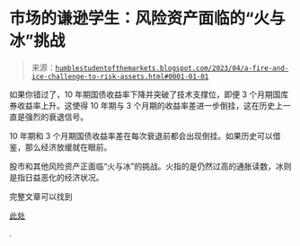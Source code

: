 <!--yml

category: 未分类

date: 2024-05-18 01:31:15

-->

# 市场的谦逊学生：风险资产面临的“火与冰”挑战

> 来源：[`humblestudentofthemarkets.blogspot.com/2023/04/a-fire-and-ice-challenge-to-risk-assets.html#0001-01-01`](https://humblestudentofthemarkets.blogspot.com/2023/04/a-fire-and-ice-challenge-to-risk-assets.html#0001-01-01)

如果你错过了，10 年期国债收益率下降并突破了技术支撑位，即便 3 个月期国库券收益率上升。这使得 10 年期与 3 个月期的收益率差进一步倒挂，这在历史上一直是强烈的衰退信号。

10 年期和 3 个月期国债收益率差在每次衰退前都会出现倒挂。如果历史可以借鉴，那么经济放缓就在眼前。

股市和其他风险资产正面临“火与冰”的挑战。火指的是仍然过高的通胀读数，冰则是指日益恶化的经济状况。

完整文章可以找到

[此处](https://humblestudentofthemarkets.com/2023/04/08/a-fire-and-ice-challenge-to-risk-assets/)

.
